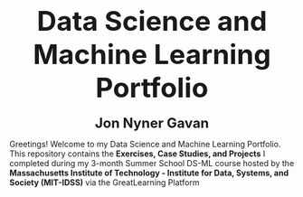 # <font size ="8"> <div align="center"> **Data Science and Machine Learning Portfolio**</div></font>
<font size ="5"> <div align="center">**Jon Nyner Gavan**</div></font>


Greetings! Welcome to my Data Science and Machine Learning Portfolio. This repository contains the **Exercises, Case Studies, and Projects** I completed during my 3-month Summer School DS-ML course hosted by the **Massachusetts Institute of Technology - Institute for Data, Systems, and Society (MIT-IDSS)** via the GreatLearning Platform
